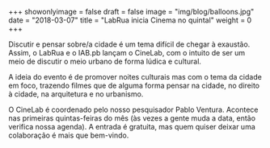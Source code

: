 +++
showonlyimage = false
draft = false
image = "img/blog/balloons.jpg"
date = "2018-03-07"
title = "LabRua inicia Cinema no quintal"
weight = 0
+++

Discutir e pensar sobre/a cidade é um tema difícil de chegar à exaustão. Assim, o LabRua e o IAB.pb lançam o CineLab, com o intuito de ser um meio de discutir o meio urbano de forma lúdica e cultural.
<!--more-->

 A ideia do evento é de promover noites culturais mas com o tema da cidade em foco, trazendo filmes que de alguma forma pensar na cidade, no direito à cidade, na arquitetura e no urbanismo.

O CineLab é coordenado pelo nosso pesquisador Pablo Ventura. Acontece nas primeiras quintas-feiras do mês (às vezes a gente muda a data, então verifica nossa agenda). A entrada é gratuita, mas quem quiser deixar uma colaboração é mais que bem-vindo.
